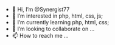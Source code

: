 - 👋 Hi, I’m @Synergist77
- 👀 I’m interested in php, html, css, js;
- 🌱 I’m currently learning php, html, css;
- 💞️ I’m looking to collaborate on ...
- 📫 How to reach me ...

<!---
Synergist77/Synergist77 is a ✨ special ✨ repository because its `README.md` (this file) appears on your GitHub profile.
You can click the Preview link to take a look at your changes.
--->
